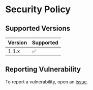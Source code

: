 # Security Policy

## Supported Versions
| Version | Supported          |
| ------- | ------------------ |
| 1.1.x   | :white_check_mark: |

## Reporting Vulnerability
To report a vulnerability, open an [issue](https://github.com/airscripts/emdees/issues/new/choose).
